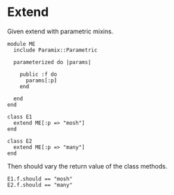 # Extend

Given extend with parametric mixins.

    module ME
      include Paramix::Parametric

      parameterized do |params|

        public :f do
          params[:p]
        end

      end
    end

    class E1
      extend ME[:p => "mosh"]
    end

    class E2
      extend ME[:p => "many"]
    end

Then should vary the return value of the class methods.

    E1.f.should == "mosh"
    E2.f.should == "many"

